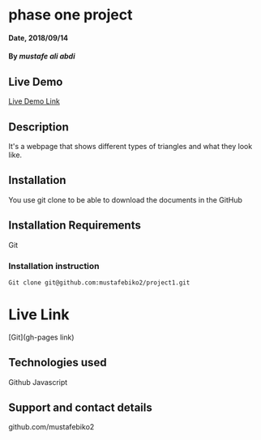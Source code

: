 # phase one project

#### Date, 2018/09/14

#### By *mustafe ali abdi*


## Live Demo
[Live Demo Link](https://project1-henna-beta.vercel.app/)
## Description
It's a webpage that shows different types of triangles and what they look like.

## Installation
You use git clone to be able to download the documents in the GitHub

## Installation Requirements
Git

### Installation instruction
```
Git clone git@github.com:mustafebiko2/project1.git

```

# Live Link
[Git](gh-pages link)

## Technologies used
Github
Javascript

## Support and contact details
github.com/mustafebiko2
